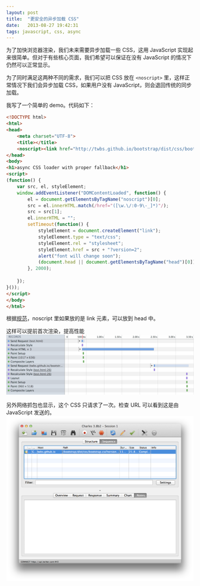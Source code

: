 ```yaml
---
layout: post
title:  "更安全的异步加载 CSS"
date:   2013-08-27 19:42:31
tags: javascript, css, async
---
```

为了加快浏览器渲染，我们未来需要异步加载一些 CSS，这用 JavaScript 实现起来很简单。但对于有些核心页面，我们希望可以保证在没有 JavaScript 的情况下仍然可以正常显示。

为了同时满足这两种不同的需求，我们可以把 CSS 放在 `<noscript>` 里，这样正常情况下我们会异步加载 CSS，如果用户没有 JavaScript，则会退回传统的同步加载。

<!-- more -->

我写了一个简单的 demo。代码如下：

````html
<!DOCTYPE html>
<html>
<head>
    <meta charset="UTF-8">
    <title></title>
    <noscript><link href="http://twbs.github.io/bootstrap/dist/css/bootstrap.css" rel="stylesheet"></noscript>
</head>
<body>
<h1>async CSS loader with proper fallback</h1>
<script>
(function() {
    var src, el, styleElement;
    window.addEventListener("DOMContentLoaded", function() {
        el = document.getElementsByTagName("noscript")[0];
        src = el.innerHTML.match(/href="([\w.\/:0-9\-_]*)"/);
        src = src[1];
        el.innerHTML = "";
        setTimeout(function() {
            styleElement = document.createElement("link");
            styleElement.type = "text/css";
            styleElement.rel = "stylesheet";
            styleElement.href = src + "?version=2";
            alert("font will change soon");
            (document.head || document.getElementsByTagName("head")[0]).appendChild(styleElement);
        }, 2000);
         
    });
}());
</script>
</body>
</html>
````

根据[规范](http://www.w3.org/TR/2011/WD-html5-author-20110809/the-noscript-element.html)，noscript 里如果放的是 link 元素，可以放到 head 中。

这样可以提前首次渲染，提高性能
![](/assets/async-loading-css-with-fallback/paint.png)

另外网络抓包也显示，这个 CSS 只请求了一次。检查 URL 可以看到这是由 JavaScript 发送的。
![](/assets/async-loading-css-with-fallback/network-sniffer.png)
